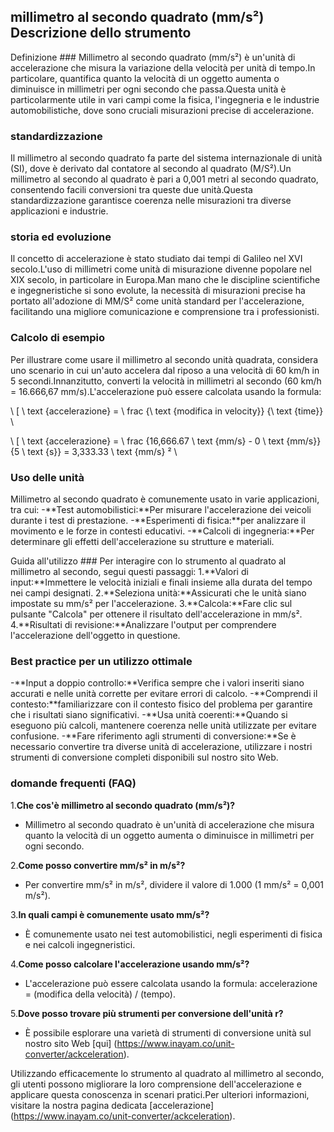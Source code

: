 ## millimetro al secondo quadrato (mm/s²) Descrizione dello strumento

Definizione ###
Millimetro al secondo quadrato (mm/s²) è un'unità di accelerazione che misura la variazione della velocità per unità di tempo.In particolare, quantifica quanto la velocità di un oggetto aumenta o diminuisce in millimetri per ogni secondo che passa.Questa unità è particolarmente utile in vari campi come la fisica, l'ingegneria e le industrie automobilistiche, dove sono cruciali misurazioni precise di accelerazione.

### standardizzazione
Il millimetro al secondo quadrato fa parte del sistema internazionale di unità (SI), dove è derivato dal contatore al secondo al quadrato (M/S²).Un millimetro al secondo al quadrato è pari a 0,001 metri al secondo quadrato, consentendo facili conversioni tra queste due unità.Questa standardizzazione garantisce coerenza nelle misurazioni tra diverse applicazioni e industrie.

### storia ed evoluzione
Il concetto di accelerazione è stato studiato dai tempi di Galileo nel XVI secolo.L'uso di millimetri come unità di misurazione divenne popolare nel XIX secolo, in particolare in Europa.Man mano che le discipline scientifiche e ingegneristiche si sono evolute, la necessità di misurazioni precise ha portato all'adozione di MM/S² come unità standard per l'accelerazione, facilitando una migliore comunicazione e comprensione tra i professionisti.

### Calcolo di esempio
Per illustrare come usare il millimetro al secondo unità quadrata, considera uno scenario in cui un'auto accelera dal riposo a una velocità di 60 km/h in 5 secondi.Innanzitutto, converti la velocità in millimetri al secondo (60 km/h = 16.666,67 mm/s).L'accelerazione può essere calcolata usando la formula:

\ [
\ text {accelerazione} = \ frac {\ text {modifica in velocity}} {\ text {time}}
\

\ [
\ text {accelerazione} = \ frac {16,666.67 \ text {mm/s} - 0 \ text {mm/s}} {5 \ text {s}} = 3,333.33 \ text {mm/s} ²
\

### Uso delle unità
Millimetro al secondo quadrato è comunemente usato in varie applicazioni, tra cui:
-**Test automobilistici:**Per misurare l'accelerazione dei veicoli durante i test di prestazione.
-**Esperimenti di fisica:**per analizzare il movimento e le forze in contesti educativi.
-**Calcoli di ingegneria:**Per determinare gli effetti dell'accelerazione su strutture e materiali.

Guida all'utilizzo ###
Per interagire con lo strumento al quadrato al millimetro al secondo, segui questi passaggi:
1.**Valori di input:**Immettere le velocità iniziali e finali insieme alla durata del tempo nei campi designati.
2.**Seleziona unità:**Assicurati che le unità siano impostate su mm/s² per l'accelerazione.
3.**Calcola:**Fare clic sul pulsante "Calcola" per ottenere il risultato dell'accelerazione in mm/s².
4.**Risultati di revisione:**Analizzare l'output per comprendere l'accelerazione dell'oggetto in questione.

### Best practice per un utilizzo ottimale
-**Input a doppio controllo:**Verifica sempre che i valori inseriti siano accurati e nelle unità corrette per evitare errori di calcolo.
-**Comprendi il contesto:**familiarizzare con il contesto fisico del problema per garantire che i risultati siano significativi.
-**Usa unità coerenti:**Quando si eseguono più calcoli, mantenere coerenza nelle unità utilizzate per evitare confusione.
-**Fare riferimento agli strumenti di conversione:**Se è necessario convertire tra diverse unità di accelerazione, utilizzare i nostri strumenti di conversione completi disponibili sul nostro sito Web.

### domande frequenti (FAQ)

1.**Che cos'è millimetro al secondo quadrato (mm/s²)?**
- Millimetro al secondo quadrato è un'unità di accelerazione che misura quanto la velocità di un oggetto aumenta o diminuisce in millimetri per ogni secondo.

2.**Come posso convertire mm/s² in m/s²?**
- Per convertire mm/s² in m/s², dividere il valore di 1.000 (1 mm/s² = 0,001 m/s²).

3.**In quali campi è comunemente usato mm/s²?**
- È comunemente usato nei test automobilistici, negli esperimenti di fisica e nei calcoli ingegneristici.

4.**Come posso calcolare l'accelerazione usando mm/s²?**
- L'accelerazione può essere calcolata usando la formula: accelerazione = (modifica della velocità) / (tempo).

5.**Dove posso trovare più strumenti per conversione dell'unità r?**
- È possibile esplorare una varietà di strumenti di conversione unità sul nostro sito Web [qui] (https://www.inayam.co/unit-converter/ackceleration).

Utilizzando efficacemente lo strumento al quadrato al millimetro al secondo, gli utenti possono migliorare la loro comprensione dell'accelerazione e applicare questa conoscenza in scenari pratici.Per ulteriori informazioni, visitare la nostra pagina dedicata [accelerazione] (https://www.inayam.co/unit-converter/ackceleration).